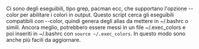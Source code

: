 Ci sono degli eseguibili, tipo grep, pacman ecc, che supportano l'opzione --color per abilitare i colori in output. Questo script cerca gli eseguibili compatibili con --color, quindi genera degli alias da mettere in ~/.bashrc o simili. Ancora meglio, potrebbero essere messi in un file ~/.exec_colors e poi inseriti in ~/.bashrc con `source ~/.exec_colors`. In questo modo sono anche più facili da aggiornare.
